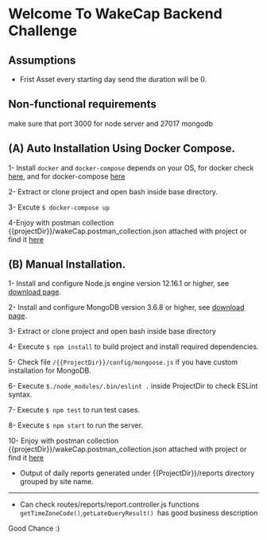 # Welcome To WakeCap Backend Challenge

## Assumptions
* Frist Asset every starting day send the duration will be 0.

## Non-functional requirements
make sure that port 3000 for node server and 27017 mongodb

## (A) Auto Installation Using Docker Compose.
1- Install ```docker``` and ```docker-compose``` depends on your OS,  for docker check [here](https://docs.docker.com/get-docker/), and for docker-compose [here](https://docs.docker.com/compose/install/)

2- Extract or clone project and open bash inside base directory.

3- Excute ```$ docker-compose up```

4-Enjoy with postman collection {{projectDir}}/wakeCap.postman_collection.json attached with project or find it [here](https://www.getpostman.com/collections/d1559ea2b200bd7a3ac3)


## (B) Manual Installation.

1- Install and configure Node.js engine version 12.16.1 or higher, see [download page](https://nodejs.org/en/download/).

2- Install and configure MongoDB version 3.6.8 or higher, see [download page](https://www.mongodb.com/try/download).

3- Extract or clone project and open bash inside base directory

4- Execute ```$ npm install``` to build project and install required dependencies.

5- Check file ```/{{ProjectDir}}/config/mongoose.js``` if you have custom installation for MongoDB.

6- Execute ```$./node_modules/.bin/eslint .``` inside ProjectDir to check ESLint syntax.

7- Execute ```$ npm test``` to run test cases.

8- Execute ```$ npm start``` to run the server.

10- Enjoy with postman collection {{projectDir}}/wakeCap.postman_collection.json attached with project or find it [here](https://www.getpostman.com/collections/d1559ea2b200bd7a3ac3)

* Output of daily reports generated under {{ProjectDir}}/reports directory grouped by site name. 

***

* Can check routes/reports/report.controller.js functions ```getTimeZoneCode()```,```getLateQueryResult() ```has good business description 


Good Chance :)
